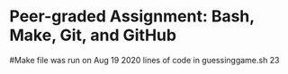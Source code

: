 # Peer-graded Assignment: Bash, Make, Git, and GitHub
#Make file was run on
Aug 19 2020 
lines of code in guessinggame.sh
23

